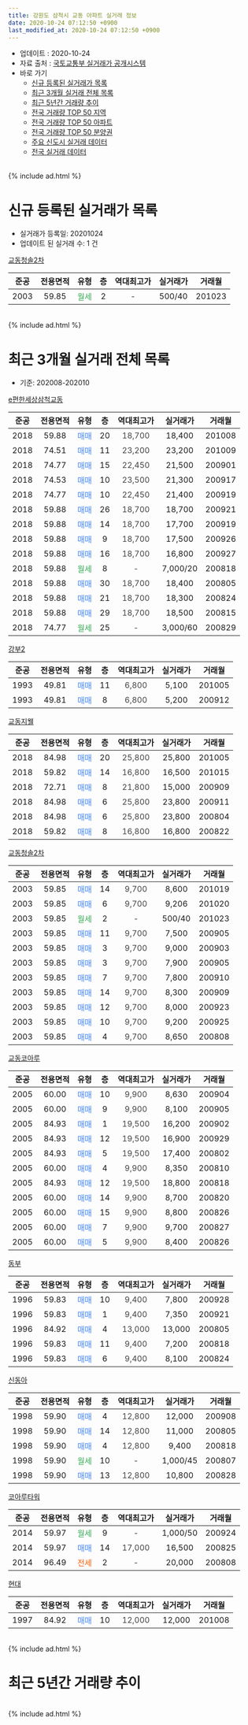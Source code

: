 ```yaml
---
title: 강원도 삼척시 교동 아파트 실거래 정보
date: 2020-10-24 07:12:50 +0900
last_modified_at: 2020-10-24 07:12:50 +0900
---
```


* 업데이트 : 2020-10-24
* 자료 출처 : [국토교통부 실거래가 공개시스템](http://rt.molit.go.kr)
* 바로 가기
    * [신규 등록된 실거래가 목록](#신규-등록된-실거래가-목록)
    * [최근 3개월 실거래 전체 목록](#최근-3개월-실거래-전체-목록)
    * [최근 5년간 거래량 추이](#최근-5년간-거래량-추이)
    * [전국 거래량 TOP 50 지역](https://inasie.github.io/apt-trade-info/최근-3개월-전국에서-가장-거래가-많이-발생한-지역)
    * [전국 거래량 TOP 50 아파트](https://inasie.github.io/apt-trade-info/최근-3개월-전국에서-가장-거래가-많이-발생한-아파트)
    * [전국 거래량 TOP 50 분양권](https://inasie.github.io/apt-trade-info/최근-3개월-전국에서-가장-거래가-많이-발생한-분양권)
    * [주요 신도시 실거래 데이터](https://inasie.github.io/apt-trade-info/주요-신도시)
    * [전국 실거래 데이터](https://inasie.github.io/apt-trade-info/전국)
<br>
{% include ad.html %}
<br>

# 신규 등록된 실거래가 목록
* 실거래가 등록일: 20201024
* 업데이트 된 실거래 수: 1 건


[교동청솔2차](https://search.naver.com/search.naver?query=%EA%B0%95%EC%9B%90%EB%8F%84+%EC%82%BC%EC%B2%99%EC%8B%9C+%EA%B5%90%EB%8F%99+%EA%B5%90%EB%8F%99%EC%B2%AD%EC%86%942%EC%B0%A8)

|준공|전용면적|유형|층|역대최고가|실거래가|거래월|
|:---:|:---:|:---:|:---:|:---:|:---:|:---:|
|2003|59.85|<span style="color:#34a853">월세</span>|2|<span style="color:#444444">-</span>|500/40|201023|


<br>
{% include ad.html %}
<br>

# 최근 3개월 실거래 전체 목록
* 기준: 202008-202010


[e편한세상삼척교동](https://search.naver.com/search.naver?query=%EA%B0%95%EC%9B%90%EB%8F%84+%EC%82%BC%EC%B2%99%EC%8B%9C+%EA%B5%90%EB%8F%99+e%ED%8E%B8%ED%95%9C%EC%84%B8%EC%83%81%EC%82%BC%EC%B2%99%EA%B5%90%EB%8F%99)

|준공|전용면적|유형|층|역대최고가|실거래가|거래월|
|:---:|:---:|:---:|:---:|:---:|:---:|:---:|
|2018|59.88|<span style="color:#4285f3">매매</span>|20|<span style="color:#444444">18,700</span>|18,400|201008|
|2018|74.51|<span style="color:#4285f3">매매</span>|11|<span style="color:#444444">23,200</span>|23,200|201009|
|2018|74.77|<span style="color:#4285f3">매매</span>|15|<span style="color:#444444">22,450</span>|21,500|200901|
|2018|74.53|<span style="color:#4285f3">매매</span>|10|<span style="color:#444444">23,500</span>|21,300|200917|
|2018|74.77|<span style="color:#4285f3">매매</span>|10|<span style="color:#444444">22,450</span>|21,400|200919|
|2018|59.88|<span style="color:#4285f3">매매</span>|26|<span style="color:#444444">18,700</span>|18,700|200921|
|2018|59.88|<span style="color:#4285f3">매매</span>|14|<span style="color:#444444">18,700</span>|17,700|200919|
|2018|59.88|<span style="color:#4285f3">매매</span>|9|<span style="color:#444444">18,700</span>|17,500|200926|
|2018|59.88|<span style="color:#4285f3">매매</span>|16|<span style="color:#444444">18,700</span>|16,800|200927|
|2018|59.88|<span style="color:#34a853">월세</span>|8|<span style="color:#444444">-</span>|7,000/20|200818|
|2018|59.88|<span style="color:#4285f3">매매</span>|30|<span style="color:#444444">18,700</span>|18,400|200805|
|2018|59.88|<span style="color:#4285f3">매매</span>|21|<span style="color:#444444">18,700</span>|18,300|200824|
|2018|59.88|<span style="color:#4285f3">매매</span>|29|<span style="color:#444444">18,700</span>|18,500|200815|
|2018|74.77|<span style="color:#34a853">월세</span>|25|<span style="color:#444444">-</span>|3,000/60|200829|

[강부2](https://search.naver.com/search.naver?query=%EA%B0%95%EC%9B%90%EB%8F%84+%EC%82%BC%EC%B2%99%EC%8B%9C+%EA%B5%90%EB%8F%99+%EA%B0%95%EB%B6%802)

|준공|전용면적|유형|층|역대최고가|실거래가|거래월|
|:---:|:---:|:---:|:---:|:---:|:---:|:---:|
|1993|49.81|<span style="color:#4285f3">매매</span>|11|<span style="color:#444444">6,800</span>|5,100|201005|
|1993|49.81|<span style="color:#4285f3">매매</span>|8|<span style="color:#444444">6,800</span>|5,200|200912|

[교동지웰](https://search.naver.com/search.naver?query=%EA%B0%95%EC%9B%90%EB%8F%84+%EC%82%BC%EC%B2%99%EC%8B%9C+%EA%B5%90%EB%8F%99+%EA%B5%90%EB%8F%99%EC%A7%80%EC%9B%B0)

|준공|전용면적|유형|층|역대최고가|실거래가|거래월|
|:---:|:---:|:---:|:---:|:---:|:---:|:---:|
|2018|84.98|<span style="color:#4285f3">매매</span>|20|<span style="color:#444444">25,800</span>|25,800|201005|
|2018|59.82|<span style="color:#4285f3">매매</span>|14|<span style="color:#444444">16,800</span>|16,500|201015|
|2018|72.71|<span style="color:#4285f3">매매</span>|8|<span style="color:#444444">21,800</span>|15,000|200909|
|2018|84.98|<span style="color:#4285f3">매매</span>|6|<span style="color:#444444">25,800</span>|23,800|200911|
|2018|84.98|<span style="color:#4285f3">매매</span>|6|<span style="color:#444444">25,800</span>|23,800|200804|
|2018|59.82|<span style="color:#4285f3">매매</span>|8|<span style="color:#444444">16,800</span>|16,800|200822|

[교동청솔2차](https://search.naver.com/search.naver?query=%EA%B0%95%EC%9B%90%EB%8F%84+%EC%82%BC%EC%B2%99%EC%8B%9C+%EA%B5%90%EB%8F%99+%EA%B5%90%EB%8F%99%EC%B2%AD%EC%86%942%EC%B0%A8)

|준공|전용면적|유형|층|역대최고가|실거래가|거래월|
|:---:|:---:|:---:|:---:|:---:|:---:|:---:|
|2003|59.85|<span style="color:#4285f3">매매</span>|14|<span style="color:#444444">9,700</span>|8,600|201019|
|2003|59.85|<span style="color:#4285f3">매매</span>|6|<span style="color:#444444">9,700</span>|9,206|201020|
|2003|59.85|<span style="color:#34a853">월세</span>|2|<span style="color:#444444">-</span>|500/40|201023|
|2003|59.85|<span style="color:#4285f3">매매</span>|11|<span style="color:#444444">9,700</span>|7,500|200905|
|2003|59.85|<span style="color:#4285f3">매매</span>|3|<span style="color:#444444">9,700</span>|9,000|200903|
|2003|59.85|<span style="color:#4285f3">매매</span>|3|<span style="color:#444444">9,700</span>|7,900|200905|
|2003|59.85|<span style="color:#4285f3">매매</span>|7|<span style="color:#444444">9,700</span>|7,800|200910|
|2003|59.85|<span style="color:#4285f3">매매</span>|14|<span style="color:#444444">9,700</span>|8,300|200909|
|2003|59.85|<span style="color:#4285f3">매매</span>|12|<span style="color:#444444">9,700</span>|8,000|200923|
|2003|59.85|<span style="color:#4285f3">매매</span>|10|<span style="color:#444444">9,700</span>|9,200|200925|
|2003|59.85|<span style="color:#4285f3">매매</span>|4|<span style="color:#444444">9,700</span>|8,650|200808|

[교동코아루](https://search.naver.com/search.naver?query=%EA%B0%95%EC%9B%90%EB%8F%84+%EC%82%BC%EC%B2%99%EC%8B%9C+%EA%B5%90%EB%8F%99+%EA%B5%90%EB%8F%99%EC%BD%94%EC%95%84%EB%A3%A8)

|준공|전용면적|유형|층|역대최고가|실거래가|거래월|
|:---:|:---:|:---:|:---:|:---:|:---:|:---:|
|2005|60.00|<span style="color:#4285f3">매매</span>|10|<span style="color:#444444">9,900</span>|8,630|200904|
|2005|60.00|<span style="color:#4285f3">매매</span>|9|<span style="color:#444444">9,900</span>|8,100|200905|
|2005|84.93|<span style="color:#4285f3">매매</span>|1|<span style="color:#444444">19,500</span>|16,200|200902|
|2005|84.93|<span style="color:#4285f3">매매</span>|12|<span style="color:#444444">19,500</span>|16,900|200929|
|2005|84.93|<span style="color:#4285f3">매매</span>|5|<span style="color:#444444">19,500</span>|17,400|200802|
|2005|60.00|<span style="color:#4285f3">매매</span>|4|<span style="color:#444444">9,900</span>|8,350|200810|
|2005|84.93|<span style="color:#4285f3">매매</span>|12|<span style="color:#444444">19,500</span>|18,800|200818|
|2005|60.00|<span style="color:#4285f3">매매</span>|14|<span style="color:#444444">9,900</span>|8,700|200820|
|2005|60.00|<span style="color:#4285f3">매매</span>|15|<span style="color:#444444">9,900</span>|8,800|200826|
|2005|60.00|<span style="color:#4285f3">매매</span>|7|<span style="color:#444444">9,900</span>|9,700|200827|
|2005|60.00|<span style="color:#4285f3">매매</span>|5|<span style="color:#444444">9,900</span>|8,400|200826|


<script async src="//pagead2.googlesyndication.com/pagead/js/adsbygoogle.js"></script>
<!-- 기본 -->
<ins class="adsbygoogle"
     style="display:block"
     data-ad-client="ca-pub-2446590836940007"
     data-ad-slot="1659523306"
     data-ad-format="auto"
     data-full-width-responsive="true"></ins>
<script>
(adsbygoogle = window.adsbygoogle || []).push({});
</script>


[동부](https://search.naver.com/search.naver?query=%EA%B0%95%EC%9B%90%EB%8F%84+%EC%82%BC%EC%B2%99%EC%8B%9C+%EA%B5%90%EB%8F%99+%EB%8F%99%EB%B6%80)

|준공|전용면적|유형|층|역대최고가|실거래가|거래월|
|:---:|:---:|:---:|:---:|:---:|:---:|:---:|
|1996|59.83|<span style="color:#4285f3">매매</span>|10|<span style="color:#444444">9,400</span>|7,800|200928|
|1996|59.83|<span style="color:#4285f3">매매</span>|1|<span style="color:#444444">9,400</span>|7,350|200921|
|1996|84.92|<span style="color:#4285f3">매매</span>|4|<span style="color:#444444">13,000</span>|13,000|200805|
|1996|59.83|<span style="color:#4285f3">매매</span>|11|<span style="color:#444444">9,400</span>|7,200|200818|
|1996|59.83|<span style="color:#4285f3">매매</span>|6|<span style="color:#444444">9,400</span>|8,100|200824|

[신동아](https://search.naver.com/search.naver?query=%EA%B0%95%EC%9B%90%EB%8F%84+%EC%82%BC%EC%B2%99%EC%8B%9C+%EA%B5%90%EB%8F%99+%EC%8B%A0%EB%8F%99%EC%95%84)

|준공|전용면적|유형|층|역대최고가|실거래가|거래월|
|:---:|:---:|:---:|:---:|:---:|:---:|:---:|
|1998|59.90|<span style="color:#4285f3">매매</span>|4|<span style="color:#444444">12,800</span>|12,000|200908|
|1998|59.90|<span style="color:#4285f3">매매</span>|14|<span style="color:#444444">12,800</span>|11,000|200805|
|1998|59.90|<span style="color:#4285f3">매매</span>|4|<span style="color:#444444">12,800</span>|9,400|200818|
|1998|59.90|<span style="color:#34a853">월세</span>|10|<span style="color:#444444">-</span>|1,000/45|200807|
|1998|59.90|<span style="color:#4285f3">매매</span>|13|<span style="color:#444444">12,800</span>|10,800|200828|

[코아루타워](https://search.naver.com/search.naver?query=%EA%B0%95%EC%9B%90%EB%8F%84+%EC%82%BC%EC%B2%99%EC%8B%9C+%EA%B5%90%EB%8F%99+%EC%BD%94%EC%95%84%EB%A3%A8%ED%83%80%EC%9B%8C)

|준공|전용면적|유형|층|역대최고가|실거래가|거래월|
|:---:|:---:|:---:|:---:|:---:|:---:|:---:|
|2014|59.97|<span style="color:#34a853">월세</span>|9|<span style="color:#444444">-</span>|1,000/50|200924|
|2014|59.97|<span style="color:#4285f3">매매</span>|14|<span style="color:#444444">17,000</span>|16,500|200825|
|2014|96.49|<span style="color:#ff5a00">전세</span>|2|<span style="color:#444444">-</span>|20,000|200808|

[현대](https://search.naver.com/search.naver?query=%EA%B0%95%EC%9B%90%EB%8F%84+%EC%82%BC%EC%B2%99%EC%8B%9C+%EA%B5%90%EB%8F%99+%ED%98%84%EB%8C%80)

|준공|전용면적|유형|층|역대최고가|실거래가|거래월|
|:---:|:---:|:---:|:---:|:---:|:---:|:---:|
|1997|84.92|<span style="color:#4285f3">매매</span>|10|<span style="color:#444444">12,000</span>|12,000|201008|


<br>
{% include ad.html %}
<br>

# 최근 5년간 거래량 추이


<div style="width:100%;">
    <canvas id="deal_progress" height="200"></canvas>
</div>

<script>
new Chart(document.getElementById("deal_progress"), {
    type: 'line',
    data: {
        labels: ['201510','201511','201512','201601','201602','201603','201604','201605','201606','201607','201608','201609','201610','201611','201612','201701','201702','201703','201704','201705','201706','201707','201708','201709','201710','201711','201712','201801','201802','201803','201804','201805','201806','201807','201808','201809','201810','201811','201812','201901','201902','201903','201904','201905','201906','201907','201908','201909','201910','201911','201912','202001','202002','202003','202004','202005','202006','202007','202008','202009','202010'],
        datasets: [{
            label: '매매',
            pointRadius: 1,
            data: [11, 17, 15, 12, 16, 22, 16, 16, 16, 13, 12, 9, 14, 15, 11, 24, 12, 9, 10, 9, 4, 8, 15, 9, 6, 9, 12, 46, 31, 37, 43, 42, 18, 17, 29, 14, 26, 10, 18, 22, 12, 22, 9, 16, 15, 14, 11, 15, 19, 23, 28, 14, 28, 17, 34, 22, 24, 19, 20, 24, 8],
            borderColor: "rgba(255, 201, 14, 1)",
            backgroundColor: "rgba(255, 201, 14, 0.5)",
            fill: false,
            lineTension: 0
        },{
            label: '전월세',
            pointRadius: 1,
            data: [7, 4, 4, 5, 5, 9, 7, 6, 10, 3, 5, 7, 7, 7, 9, 8, 7, 2, 2, 6, 4, 5, 4, 5, 2, 6, 10, 19, 25, 20, 31, 24, 16, 26, 29, 15, 12, 15, 7, 11, 17, 8, 5, 9, 3, 8, 3, 2, 6, 8, 6, 5, 10, 7, 8, 8, 5, 9, 4, 1, 1],
            borderColor: "rgba(0, 141, 185, 1)",
            backgroundColor: "rgba(0, 141, 185, 0.5)",
            fill: false,
            lineTension: 0
        }
        ]
    },
    options: {
        responsive: true,
        title: {
            display: false
        },
        tooltips: {
            mode: 'index',
            intersect: false
        },
        hover: {
            mode: 'nearest',
            intersect: true
        },
        scales: {
            xAxes: [{
                display: true,
                scaleLabel: {
                    display: true,
                    labelString: '년/월'
                }
            }],
            yAxes: [{
                display: true,
                ticks: {
                    suggestedMin: 0,
                },
                scaleLabel: {
                    display: true,
                    labelString: '실거래 수'
                }
            }]
        }
    }
});

</script>


<br>
{% include ad.html %}
<br>

